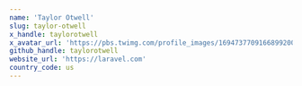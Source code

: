 ```yaml
---
name: 'Taylor Otwell'
slug: taylor-otwell
x_handle: taylorotwell
x_avatar_url: 'https://pbs.twimg.com/profile_images/1694737709166899200/EQkjv0gi_200x200.jpg'
github_handle: taylorotwell
website_url: 'https://laravel.com'
country_code: us
---
```

